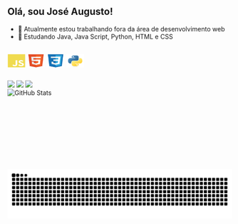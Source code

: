 ## Olá, sou José Augusto!


- 🔭 Atualmente estou trabalhando fora da área de desenvolvimento web
- 🌱 Estudando Java, Java Script, Python, HTML e CSS

<div style="display: inline_block"><br>
  <img align="center" alt="Joseph-Js" height="30" width="40" src="https://raw.githubusercontent.com/devicons/devicon/master/icons/javascript/javascript-plain.svg">
  <img align="center" alt="Joseph-HTML" height="30" width="40" src="https://raw.githubusercontent.com/devicons/devicon/master/icons/html5/html5-original.svg">
  <img align="center" alt="Joseph-CSS" height="30" width="40" src="https://raw.githubusercontent.com/devicons/devicon/master/icons/css3/css3-original.svg">
  <img align="center" alt="Joseph-Python" height="30" width="40" src="https://raw.githubusercontent.com/devicons/devicon/master/icons/python/python-original.svg">
  
</div>

  ##
 
<div> 
  <a href="https://www.instagram.com/augusto_pereira_off/" target="_blank"><img src="https://img.shields.io/badge/-Instagram-%23E4405F?style=for-the-badge&logo=instagram&logoColor=white" target="_blank"></a>
  <a href = "mailto:augustopereira280102@gmail.com"><img src="https://img.shields.io/badge/-Gmail-%23333?style=for-the-badge&logo=gmail&logoColor=white" target="_blank"></a>
  <a href="https://www.linkedin.com/in/augusto-pereira-devjr/" target="_blank"><img src="https://img.shields.io/badge/-LinkedIn-%230077B5?style=for-the-badge&logo=linkedin&logoColor=white" target="_blank"></a> 
  
</div>
 <div align="center"> 
  <img 
    align="left" 
    alt="GitHub Stats" 
    height="180" 
    src="https://github-readme-stats.vercel.app/api?username=Joseph9598&show_icons=true&theme=tokyonight&include_all_commits=true&locale=pt-br&card_width=400"
  />
 </div>

 <picture align="center">
  <source media="(prefers-color-scheme: dark)" srcset="https://raw.githubusercontent.com/joseph9598/joseph9598/output/github-contribution-grid-snake-dark.svg">
  <source media="(prefers-color-scheme: light)" srcset="https://raw.githubusercontent.com/joseph9598/joseph9598/output/github-contribution-grid-snake-dark.svg">
  <img align="center" alt="github contribution grid snake animation" src="https://raw.githubusercontent.com/joseph9598/joseph9598/output/github-contribution-grid-snake.svg">
</picture>
